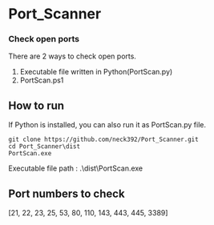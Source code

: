 # Port_Scanner
### Check open ports
There are 2 ways to check open ports.
<ol>
  <li>Executable file written in Python(PortScan.py)</li>
  <li>PortScan.ps1</li>
</ol>

## How to run
If Python is installed, you can also run it as PortScan.py file.
```
git clone https://github.com/neck392/Port_Scanner.git
cd Port_Scanner\dist
PortScan.exe
```
Executable file path : .\dist\PortScan.exe

## Port numbers to check
[21, 22, 23, 25, 53, 80, 110, 143, 443, 445, 3389]
